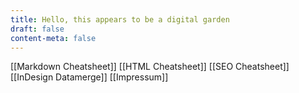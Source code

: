 ```yaml
---
title: Hello, this appears to be a digital garden
draft: false
content-meta: false
---
```


[[Markdown Cheatsheet]]
[[HTML Cheatsheet]]
[[SEO Cheatsheet]]
[[InDesign Datamerge]]
[[Impressum]]